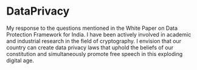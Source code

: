 # DataPrivacy
My response to the questions mentioned in the White Paper on Data Protection Framework for India.
I have been actively involved in academic and industrial research in the field of cryptography. I envision that our country can create data privacy laws that uphold the beliefs of our constitution and simultaneously promote free speech in this exploding digital age.
